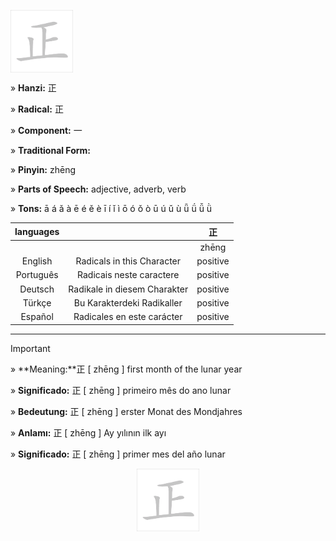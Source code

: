 <a href="https://dictionary.writtenchinese.com/worddetail/zheng/1042/1/1" target="blank"><img align="center" src="https://github.com/DeiseFreire/Chinese_dictionary/blob/main/Hanzi%20%E6%AD%A3%20%5B%20zh%C4%93ng%20%5D/%E6%AD%A3%20%5B%20zh%C4%93ng%20%5D.gif" alt="" height="100" /></a> 

» **Hanzi:** 正 

» **Radical:** 正 

» **Component:** 一 

» **Traditional Form:** 

» **Pinyin:** zhēng

» **Parts of Speech:** adjective, adverb, verb

» **Tons:** ā á ǎ à ē é ě è ī í ǐ ì ō ó ǒ ò ū ú ǔ ù ǖ ǘ ǚ ǜ 	

| languages  |  | 正 |
| :---: | :---: | :---: |
|  |  | zhēng |
| English | Radicals in this Character | positive | 
| Português |Radicais neste caractere | positive |
| Deutsch | Radikale in diesem Charakter | positive |
| Türkçe | Bu Karakterdeki Radikaller | positive |
| Español | Radicales en este carácter | positive |

***
> [!IMPORTANT]
>
> » **Meaning:**正 [ zhēng ] first month of the lunar year
>
> » **Significado:** 正 [ zhēng ] primeiro mês do ano lunar
>
> » **Bedeutung:** 正 [ zhēng ] erster Monat des Mondjahres
>
> » **Anlamı:** 正 [ zhēng ] Ay yılının ilk ayı
> 
> » **Significado:** 正 [ zhēng ] primer mes del año lunar

<p align="center">
<a href="https://dictionary.writtenchinese.com/worddetail/zheng/1042/1/1" target="blank"><img align="center" src="https://github.com/DeiseFreire/Chinese_dictionary/blob/main/Hanzi%20%E6%AD%A3%20%5B%20zh%C4%93ng%20%5D/%E6%AD%A3%20%5B%20zh%C4%93ng%20%5D.gif" alt="" height="100" /></a> 
</p>
